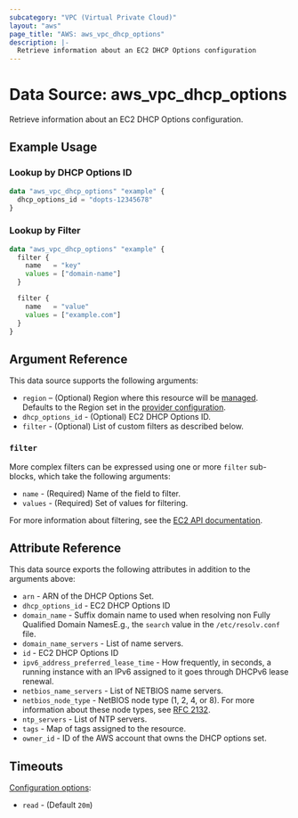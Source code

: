 ```yaml
---
subcategory: "VPC (Virtual Private Cloud)"
layout: "aws"
page_title: "AWS: aws_vpc_dhcp_options"
description: |-
  Retrieve information about an EC2 DHCP Options configuration
---
```


# Data Source: aws_vpc_dhcp_options

Retrieve information about an EC2 DHCP Options configuration.

## Example Usage

### Lookup by DHCP Options ID

```terraform
data "aws_vpc_dhcp_options" "example" {
  dhcp_options_id = "dopts-12345678"
}
```

### Lookup by Filter

```terraform
data "aws_vpc_dhcp_options" "example" {
  filter {
    name   = "key"
    values = ["domain-name"]
  }

  filter {
    name   = "value"
    values = ["example.com"]
  }
}
```

## Argument Reference

This data source supports the following arguments:

* `region` – (Optional) Region where this resource will be [managed](https://docs.aws.amazon.com/general/latest/gr/rande.html#regional-endpoints). Defaults to the Region set in the [provider configuration](https://registry.terraform.io/providers/hashicorp/aws/latest/docs#aws-configuration-reference).
* `dhcp_options_id` - (Optional) EC2 DHCP Options ID.
* `filter` - (Optional) List of custom filters as described below.

### `filter`

More complex filters can be expressed using one or more `filter` sub-blocks, which take the following arguments:

* `name` - (Required) Name of the field to filter.
* `values` - (Required) Set of values for filtering.

For more information about filtering, see the [EC2 API documentation](https://docs.aws.amazon.com/AWSEC2/latest/APIReference/API_DescribeDhcpOptions.html).

## Attribute Reference

This data source exports the following attributes in addition to the arguments above:

* `arn` - ARN of the DHCP Options Set.
* `dhcp_options_id` - EC2 DHCP Options ID
* `domain_name` - Suffix domain name to used when resolving non Fully Qualified Domain NamesE.g., the `search` value in the `/etc/resolv.conf` file.
* `domain_name_servers` - List of name servers.
* `id` - EC2 DHCP Options ID
* `ipv6_address_preferred_lease_time` - How frequently, in seconds, a running instance with an IPv6 assigned to it goes through DHCPv6 lease renewal.
* `netbios_name_servers` - List of NETBIOS name servers.
* `netbios_node_type` - NetBIOS node type (1, 2, 4, or 8). For more information about these node types, see [RFC 2132](http://www.ietf.org/rfc/rfc2132.txt).
* `ntp_servers` - List of NTP servers.
* `tags` - Map of tags assigned to the resource.
* `owner_id` - ID of the AWS account that owns the DHCP options set.

## Timeouts

[Configuration options](https://developer.hashicorp.com/terraform/language/resources/syntax#operation-timeouts):

- `read` - (Default `20m`)
